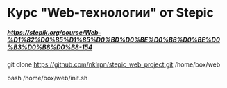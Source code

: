 # Курс "Web-технологии" от Stepic
##### https://stepik.org/course/Web-%D1%82%D0%B5%D1%85%D0%BD%D0%BE%D0%BB%D0%BE%D0%B3%D0%B8%D0%B8-154

git clone https://github.com/nklrpn/stepic_web_project.git /home/box/web

bash /home/box/web/init.sh
